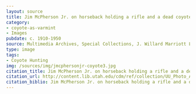 ```yaml
---
layout: source
title: Jim McPherson Jr. on horseback holding a rifle and a dead coyote
category: 
- coyote-as-varmint
- Images
pubdate: c. 1910-1950
source: Multimedia Archives, Special Collections, J. Willard Marriott Library, University of Utah
type: image
tags: 
- Coyote Hunting 
img: /sources/img/jmcphersonjr-coyote3.jpg
citation_title: Jim McPherson Jr. on horseback holding a rifle and a dead coyote
citation_url: http://content.lib.utah.edu/cdm/ref/collection/UU_Photo_Archives/id/3847
citation_biblio: Jim McPherson Jr. on horseback holding a rifle and a dead coyote. Photograph. 1935. Multimedia Archives, Special Collections, J. Willard Marriott Library, University of Utah.
---
```

